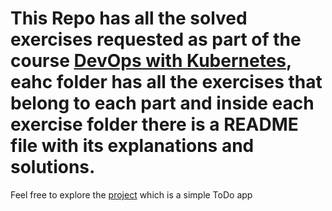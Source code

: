 # This Repo has all the solved exercises requested as part of the course [DevOps with Kubernetes](https://devopswithkubernetes.com/), eahc folder has all the exercises that belong to each part and inside each exercise folder there is a README file with its explanations and solutions.

Feel free to explore the [project](https://github.com/PacoZG/dwk-project) which is a simple ToDo app